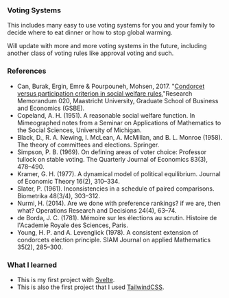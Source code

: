 ### Voting Systems

This includes many easy to use voting systems for you and your family to decide where to eat dinner or how to stop global warming.

Will update with more and more voting systems in the future, including another class of voting rules like approval voting and such.

### References
- Can, Burak, Ergin, Emre & Pourpouneh, Mohsen, 2017. "[Condorcet versus participation criterion in social welfare rules](https://cris.maastrichtuniversity.nl/ws/portalfiles/portal/16119214/RM17020.pdf),"Research Memorandum 020, Maastricht University, Graduate School of Business and Economics (GSBE).
- Copeland, A. H. (1951). A reasonable social welfare function. In Mimeographed notes from a Seminar on Applications of Mathematics to the Social Sciences, University of Michigan.
- Black, D., R. A. Newing, I. McLean, A. McMillan, and B. L. Monroe (1958). The theory of committees and elections. Springer.
- Simpson, P. B. (1969). On defining areas of voter choice: Professor tullock on stable voting. The Quarterly Journal of Economics 83(3), 478–490.
- Kramer, G. H. (1977). A dynamical model of political equilibrium. Journal of Economic Theory 16(2), 310–334.
- Slater, P. (1961). Inconsistencies in a schedule of paired comparisons. Biometrika 48(3/4), 303–312.
- Nurmi, H. (2014). Are we done with preference rankings? if we are, then what? Operations Research and Decisions 24(4), 63–74.
- de Borda, J. C. (1781). Mémoire sur les élections au scrutin. Histoire de l'Academie Royale des Sciences, Paris.
- Young, H. P. and A. Levenglick (1978). A consistent extension of condorcets election principle. SIAM Journal on applied Mathematics 35(2), 285–300.


### What I learned
- This is my first project with [Svelte](https://svelte.dev/).
- This is also the first project that I used [TailwindCSS](https://tailwindcss.com/).